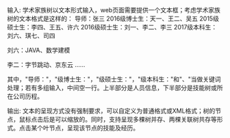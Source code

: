输入:
学术家族树以文本形式输入，web页面需要提供一个文本框；考虑学术家族树的文本格式是这样的：
导师：张三
2016级博士生：天一、王二、吴五
2015级硕士生：李四、王五、许六
2016级硕士生：刘一、李二、李三
2017级本科生：刘六、琪七、司四

刘六：JAVA、数学建模

李二：字节跳动、京东云
……

其中，"导师："，"级博士生："，"级硕士生："，"级本科生："和"、"当做关键词处理；若有多组输入，中间空一行。上半部分是人员信息，下半部分是技能树或所在公司历程。

输出:
文本的呈现方式没有强制要求，可以自定义为普通格式或XML格式；树的节点，鼠标点击后是可以缩放的。同时，支持呈现多棵树并存、两棵关联树共存等形式。点击某个叶节点，呈现该节点的技能及经历。